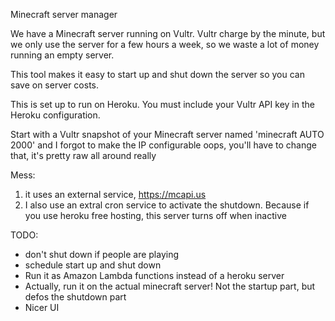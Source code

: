 Minecraft server manager

We have a Minecraft server running on Vultr. Vultr charge by the minute, but we only use the server for a few hours a week, so we waste a lot of money running an empty server.

This tool makes it easy to start up and shut down the server so you can save on server costs.

This is set up to run on Heroku. You must include your Vultr API key in the Heroku configuration.

Start with a Vultr snapshot of your Minecraft server named 'minecraft AUTO 2000' and I forgot to make the IP configurable oops, you'll have to change that, it's pretty raw all around really

Mess:
1. it uses an external service, https://mcapi.us
2. I also use an extral cron service to activate the shutdown. Because if you use heroku free hosting, this server turns off when inactive

TODO:

* don't shut down if people are playing
* schedule start up and shut down
* Run it as Amazon Lambda functions instead of a heroku server
* Actually, run it on the actual minecraft server! Not the startup part, but defos the shutdown part
* Nicer UI
